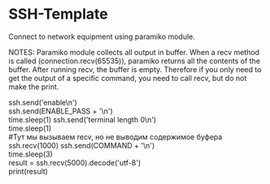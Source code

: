 # SSH-Template
Connect to network equipment using paramiko module.

NOTES:
Paramiko module collects all output in buffer.	When a recv method is called (connection.recv(65535)),	paramiko	returns all	the contents of the buffer.	After running recv, the buffer is empty. Therefore if you only need to get the output of a specific command, you need to call recv, but do not make the print.

   ssh.send('enable\n')				
ssh.send(ENABLE_PASS	+	'\n')				
time.sleep(1)
ssh.send('terminal	length	0\n')	
time.sleep(1)				
#Тут	мы	вызываем	recv,	но	не	выводим	содержимое	буфера				
ssh.recv(1000)
ssh.send(COMMAND	+	'\n')				
time.sleep(3)				
result	=	ssh.recv(5000).decode('utf-8')				
print(result)
